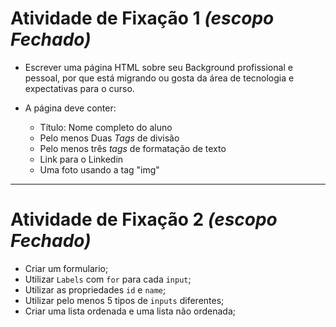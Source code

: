# Atividade de Fixação 1 *(escopo Fechado)*

- Escrever uma página HTML sobre seu Background profissional e pessoal, por que está migrando ou gosta da área de tecnologia e expectativas para o curso.

- A página deve conter:
	- Título: Nome completo do aluno
	- Pelo menos Duas *Tags* de divisão
	- Pelo menos três *tags* de formatação de texto
	- Link para o Linkedin
	- Uma foto usando a tag "img"

<hr>

# Atividade de Fixação 2  *(escopo Fechado)*

- Criar um formulario;
- Utilizar `Labels` com `for` para cada `input`;
- Utilizar as propriedades `id` e `name`;
- Utilizar pelo menos 5 tipos de `inputs` diferentes;
- Criar uma lista ordenada e uma lista não ordenada;

